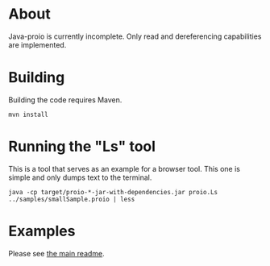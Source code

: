 # About
Java-proio is currently incomplete.  Only read and dereferencing capabilities
are implemented.

# Building
Building the code requires Maven.
```shell
mvn install
```

# Running the "Ls" tool
This is a tool that serves as an example for a browser tool.  This one is
simple and only dumps text to the terminal.
```shell
java -cp target/proio-*-jar-with-dependencies.jar proio.Ls ../samples/smallSample.proio | less
```

# Examples 
Please see [the main readme](../README.md).
